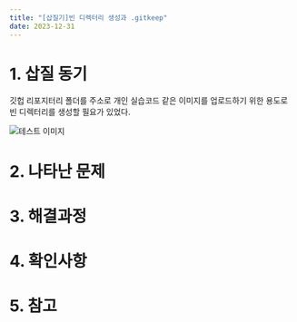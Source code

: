 ```yaml
---
title: "[삽질기]빈 디렉터리 생성과 .gitkeep"
date: 2023-12-31
---
```


# 1. 삽질 동기
깃헙 리포지터리 폴더를 주소로 개인 실습코드 같은 이미지를 업로드하기 위한 용도로 빈 디렉터리를 생성할 필요가 있었다.

![테스트 이미지](https://devshin-91.github.io/fig/test_img.png)

# 2. 나타난 문제

# 3. 해결과정

# 4. 확인사항

# 5. 참고
